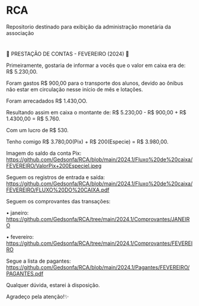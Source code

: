 # RCA
Repositorio destinado para exibição da administração monetária da associação

# 
🚨 PRESTAÇÃO DE CONTAS - FEVEREIRO (2024) 🚨 

Primeiramente, gostaria de informar a vocês que o valor em caixa era de: R$ 5.230,00.

Foram gastos R$ 900,00 para o transporte dos alunos, devido ao ônibus não estar em circulação nesse início de mês e lotações.

Foram arrecadados R$ 1.430,OO.

Resultando assim em caixa o montante de: R$ 5.230,00 - R$ 900,00 + R$ 1.4300,00 = R$ 5.760.

Com um lucro de R$ 530.

Tenho comigo R$ 3.780,00(Pix) + R$ 200(Especie) = R$ 3.980,00.

Imagem do saldo da conta Pix:
https://github.com/Gedsonfa/RCA/blob/main/2024.1/Fluxo%20de%20caixa/FEVEREIRO/ValorPix+200Especiel.jpeg

Seguem os registros de entrada e saída:
https://github.com/Gedsonfa/RCA/blob/main/2024.1/Fluxo%20de%20caixa/FEVEREIRO/FLUXO%20DO%20CAIXA.pdf

Seguem os comprovantes das transações:

• janeiro:
https://github.com/Gedsonfa/RCA/tree/main/2024.1/Comprovantes/JANEIRO

• fevereiro:
https://github.com/Gedsonfa/RCA/tree/main/2024.1/Comprovantes/FEVEREIRO

Segue a lista de pagantes:
https://github.com/Gedsonfa/RCA/blob/main/2024.1/Pagantes/FEVEREIRO/PAGANTES.pdf

Qualquer dúvida, estarei à disposição. 

Agradeço pela atenção!✨

